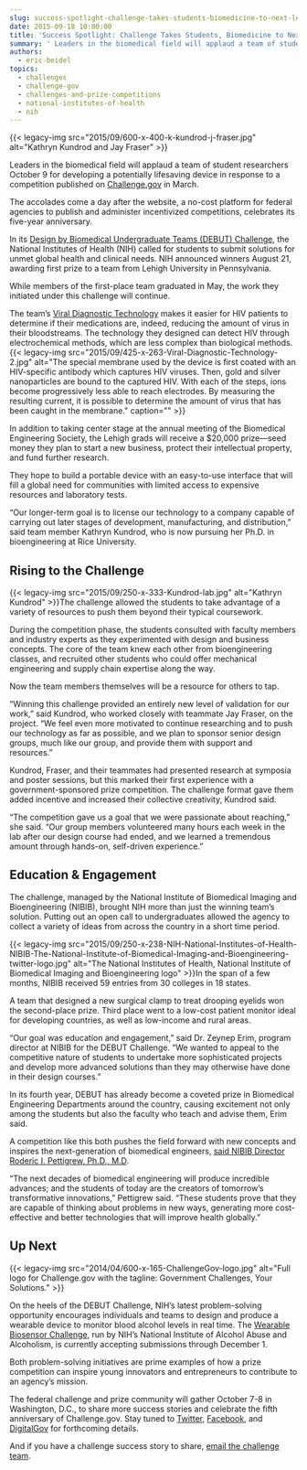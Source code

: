 ```yaml
---
slug: success-spotlight-challenge-takes-students-biomedicine-to-next-level
date: 2015-09-18 10:00:00
title: 'Success Spotlight: Challenge Takes Students, Biomedicine to Next Level'
summary: ' Leaders in the biomedical field will applaud a team of student researchers October 9 for developing a potentially lifesaving device in response to a competition published on Challenge.gov in March. The accolades come a day after the website, a no-cost platform for federal agencies to publish'
authors:
  - eric-beidel
topics:
  - challenges
  - challenge-gov
  - challenges-and-prize-competitions
  - national-institutes-of-health
  - nih
---
```


{{< legacy-img src="2015/09/600-x-400-k-kundrod-j-fraser.jpg" alt="Kathryn Kundrod and Jay Fraser" >}}

Leaders in the biomedical field will applaud a team of student researchers October 9 for developing a potentially lifesaving device in response to a competition published on [Challenge.gov](https://www.challenge.gov/list/) in March.

The accolades come a day after the website, a no-cost platform for federal agencies to publish and administer incentivized competitions, celebrates its five-year anniversary.

In its [Design by Biomedical Undergraduate Teams (DEBUT) Challenge](http://www.nibib.nih.gov/training-careers/undergraduate-graduate/design-biomedical-undergraduate-teams-debut-challenge), the National Institutes of Health (NIH) called for students to submit solutions for unmet global health and clinical needs. NIH announced winners August 21, awarding first prize to a team from Lehigh University in Pennsylvania.

While members of the first-place team graduated in May, the work they initiated under this challenge will continue.

The team’s [Viral Diagnostic Technology](https://www.youtube.com/watch?v=MpAT1ChE0rk) makes it easier for HIV patients to determine if their medications are, indeed, reducing the amount of virus in their bloodstreams. The technology they designed can detect HIV through electrochemical methods, which are less complex than biological methods. {{< legacy-img src="2015/09/425-x-263-Viral-Diagnostic-Technology-2.jpg" alt="The special membrane used by the device is first coated with an HIV-specific antibody which captures HIV viruses. Then, gold and silver nanoparticles are bound to the captured HIV. With each of the steps, ions become progressively less able to reach electrodes. By measuring the resulting current, it is possible to determine the amount of virus that has been caught in the membrane." caption="" >}}

In addition to taking center stage at the annual meeting of the Biomedical Engineering Society, the Lehigh grads will receive a $20,000 prize—seed money they plan to start a new business, protect their intellectual property, and fund further research.

They hope to build a portable device with an easy-to-use interface that will fill a global need for communities with limited access to expensive resources and laboratory tests.

“Our longer-term goal is to license our technology to a company capable of carrying out later stages of development, manufacturing, and distribution,” said team member Kathryn Kundrod, who is now pursuing her Ph.D. in bioengineering at Rice University.

## Rising to the Challenge

{{< legacy-img src="2015/09/250-x-333-Kundrod-lab.jpg" alt="Kathryn Kundrod" >}}The challenge allowed the students to take advantage of a variety of resources to push them beyond their typical coursework.

During the competition phase, the students consulted with faculty members and industry experts as they experimented with design and business concepts. The core of the team knew each other from bioengineering classes, and recruited other students who could offer mechanical engineering and supply chain expertise along the way.

Now the team members themselves will be a resource for others to tap.

“Winning this challenge provided an entirely new level of validation for our work,” said Kundrod, who worked closely with teammate Jay Fraser, on the project. “We feel even more motivated to continue researching and to push our technology as far as possible, and we plan to sponsor senior design groups, much like our group, and provide them with support and resources.”

Kundrod, Fraser, and their teammates had presented research at symposia and poster sessions, but this marked their first experience with a government-sponsored prize competition. The challenge format gave them added incentive and increased their collective creativity, Kundrod said.

“The competition gave us a goal that we were passionate about reaching,” she said. “Our group members volunteered many hours each week in the lab after our design course had ended, and we learned a tremendous amount through hands-on, self-driven experience.”

## Education & Engagement

The challenge, managed by the National Institute of Biomedical Imaging and Bioengineering (NIBIB), brought NIH more than just the winning team’s solution. Putting out an open call to undergraduates allowed the agency to collect a variety of ideas from across the country in a short time period.

{{< legacy-img src="2015/09/250-x-238-NIH-National-Institutes-of-Health-NIBIB-The-National-Institute-of-Biomedical-Imaging-and-Bioengineering-twitter-logo.jpg" alt="The National Institutes of Health, National Institute of Biomedical Imaging and Bioengineering logo" >}}In the span of a few months, NIBIB received 59 entries from 30 colleges in 18 states.

A team that designed a new surgical clamp to treat drooping eyelids won the second-place prize. Third place went to a low-cost patient monitor ideal for developing countries, as well as low-income and rural areas.

“Our goal was education and engagement,” said Dr. Zeynep Erim, program director at NIBIB for the DEBUT Challenge. “We wanted to appeal to the competitive nature of students to undertake more sophisticated projects and develop more advanced solutions than they may otherwise have done in their design courses.”

In its fourth year, DEBUT has already become a coveted prize in Biomedical Engineering Departments around the country, causing excitement not only among the students but also the faculty who teach and advise them, Erim said.

A competition like this both pushes the field forward with new concepts and inspires the next-generation of biomedical engineers, [said NIBIB Director Roderic I. Pettigrew, Ph.D., M.D](http://www.nibib.nih.gov/news-events/newsroom/undergrad-biomedical-engineering-teams-win-nih%E2%80%99s-debut-challenge).

“The next decades of biomedical engineering will produce incredible advances; and the students of today are the creators of tomorrow’s transformative innovations,” Pettigrew said. “These students prove that they are capable of thinking about problems in new ways, generating more cost-effective and better technologies that will improve health globally.”

## Up Next

{{< legacy-img src="2014/04/600-x-165-ChallengeGov-logo.jpg" alt="Full logo for Challenge.gov with the tagline: Government Challenges, Your Solutions." >}}

On the heels of the DEBUT Challenge, NIH’s latest problem-solving opportunity encourages individuals and teams to design and produce a wearable device to monitor blood alcohol levels in real time. The [Wearable Biosensor Challenge](https://www.challenge.gov/challenge/a-wearable-alcohol-biosensor/), run by NIH’s National Institute of Alcohol Abuse and Alcoholism, is currently accepting submissions through December 1.

Both problem-solving initiatives are prime examples of how a prize competition can inspire young innovators and entrepreneurs to contribute to an agency’s mission.

The federal challenge and prize community will gather October 7-8 in Washington, D.C., to share more success stories and celebrate the fifth anniversary of Challenge.gov. Stay tuned to [Twitter](https://twitter.com/ChallengeGov), [Facebook](https://www.facebook.com/ChallengeGov), and [DigitalGov](https://digital.gov/) for forthcoming details.

And if you have a challenge success story to share, [email the challenge team](mailto:challenge@gsa.gov).
